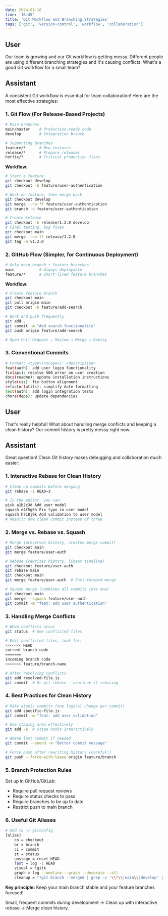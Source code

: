 ```yaml
---
date: 2024-01-18
time: '16:45'
title: 'Git Workflow and Branching Strategies'
tags: ['git', 'version-control', 'workflow', 'collaboration']
---
```


## User

Our team is growing and our Git workflow is getting messy. Different people are using different branching strategies and it's causing conflicts. What's a good Git workflow for a small team?

## Assistant

A consistent Git workflow is essential for team collaboration! Here are the most effective strategies:

### 1. Git Flow (For Release-Based Projects)

```bash
# Main branches
main/master    # Production-ready code
develop        # Integration branch

# Supporting branches
feature/*      # New features
release/*      # Prepare releases
hotfix/*       # Critical production fixes
```

**Workflow:**

```bash
# Start a feature
git checkout develop
git checkout -b feature/user-authentication

# Work on feature, then merge back
git checkout develop
git merge --no-ff feature/user-authentication
git branch -d feature/user-authentication

# Create release
git checkout -b release/1.2.0 develop
# Final testing, bug fixes
git checkout main
git merge --no-ff release/1.2.0
git tag -a v1.2.0
```

### 2. GitHub Flow (Simpler, for Continuous Deployment)

```bash
# Only main branch + feature branches
main           # Always deployable
feature/*      # Short-lived feature branches
```

**Workflow:**

```bash
# Create feature branch
git checkout main
git pull origin main
git checkout -b feature/add-search

# Work and push frequently
git add .
git commit -m "Add search functionality"
git push origin feature/add-search

# Open Pull Request → Review → Merge → Deploy
```

### 3. Conventional Commits

```bash
# Format: <type>(<scope>): <description>
feat(auth): add user login functionality
fix(api): resolve 500 error on user creation
docs(readme): update installation instructions
style(css): fix button alignment
refactor(utils): simplify date formatting
test(auth): add login integration tests
chore(deps): update dependencies
```

## User

That's really helpful! What about handling merge conflicts and keeping a clean history? Our commit history is pretty messy right now.

## Assistant

Great question! Clean Git history makes debugging and collaboration much easier:

### 1. Interactive Rebase for Clean History

```bash
# Clean up commits before merging
git rebase -i HEAD~3

# In the editor, you can:
pick a1b2c3d Add user model
squash e4f5g6h Fix typo in user model
squash h7i8j9k Add validation to user model
# Result: One clean commit instead of three
```

### 2. Merge vs. Rebase vs. Squash

```bash
# Merge (preserves history, creates merge commit)
git checkout main
git merge feature/user-auth

# Rebase (rewrites history, linear timeline)
git checkout feature/user-auth
git rebase main
git checkout main
git merge feature/user-auth  # Fast-forward merge

# Squash merge (combines all commits into one)
git checkout main
git merge --squash feature/user-auth
git commit -m "feat: add user authentication"
```

### 3. Handling Merge Conflicts

```bash
# When conflicts occur
git status  # See conflicted files

# Edit conflicted files, look for:
<<<<<<< HEAD
current branch code
=======
incoming branch code
>>>>>>> feature/branch-name

# After resolving conflicts
git add resolved-file.js
git commit  # Or git rebase --continue if rebasing
```

### 4. Best Practices for Clean History

```bash
# Make atomic commits (one logical change per commit)
git add specific-file.js
git commit -m "feat: add user validation"

# Use staging area effectively
git add -p  # Stage hunks interactively

# Amend last commit if needed
git commit --amend -m "Better commit message"

# Force push after rewriting history (careful!)
git push --force-with-lease origin feature/branch
```

### 5. Branch Protection Rules

Set up in GitHub/GitLab:

- Require pull request reviews
- Require status checks to pass
- Require branches to be up to date
- Restrict push to main branch

### 6. Useful Git Aliases

```bash
# Add to ~/.gitconfig
[alias]
    co = checkout
    br = branch
    ci = commit
    st = status
    unstage = reset HEAD --
    last = log -1 HEAD
    visual = !gitk
    graph = log --oneline --graph --decorate --all
    cleanup = "!git branch --merged | grep -v '\\*\\|main\\|develop' | xargs -n 1 git branch -d"
```

**Key principle:** Keep your main branch stable and your feature branches focused!

Small, frequent commits during development → Clean up with interactive rebase → Merge clean history.
